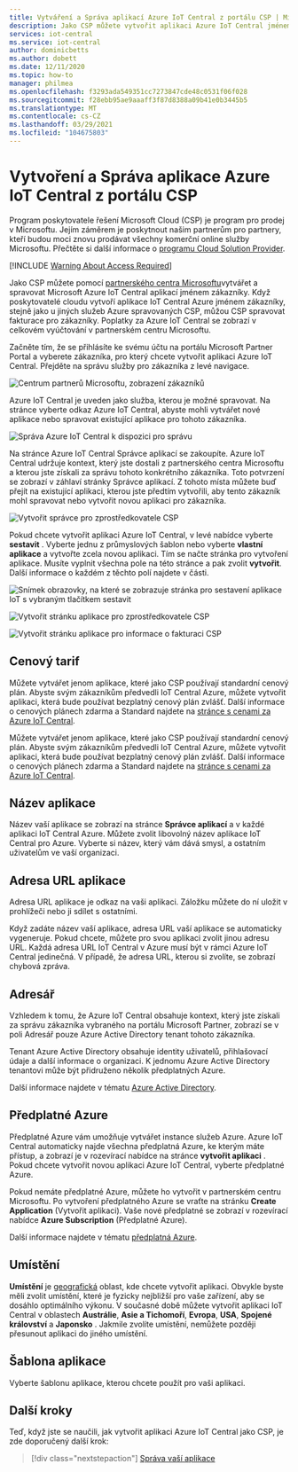 ```yaml
---
title: Vytváření a Správa aplikací Azure IoT Central z portálu CSP | Microsoft Docs
description: Jako CSP můžete vytvořit aplikaci Azure IoT Central jménem svého zákazníka.
services: iot-central
ms.service: iot-central
author: dominicbetts
ms.author: dobett
ms.date: 12/11/2020
ms.topic: how-to
manager: philmea
ms.openlocfilehash: f3293ada549351cc7273847cde48c0531f06f028
ms.sourcegitcommit: f28ebb95ae9aaaff3f87d8388a09b41e0b3445b5
ms.translationtype: MT
ms.contentlocale: cs-CZ
ms.lasthandoff: 03/29/2021
ms.locfileid: "104675803"
---
```

# <a name="create-and-manage-an-azure-iot-central-application-from-the-csp-portal"></a>Vytvoření a Správa aplikace Azure IoT Central z portálu CSP

Program poskytovatele řešení Microsoft Cloud (CSP) je program pro prodej v Microsoftu. Jejím záměrem je poskytnout našim partnerům pro partnery, kteří budou moci znovu prodávat všechny komerční online služby Microsoftu. Přečtěte si další informace o [programu Cloud Solution Provider](https://partner.microsoft.com/cloud-solution-provider).

[!INCLUDE [Warning About Access Required](../../../includes/iot-central-warning-contribitorrequireaccess.md)]

Jako CSP můžete pomocí [partnerského centra Microsoftu](https://partnercenter.microsoft.com/partner/home)vytvářet a spravovat Microsoft Azure IoT Central aplikací jménem zákazníky. Když poskytovatelé cloudu vytvoří aplikace IoT Central Azure jménem zákazníky, stejně jako u jiných služeb Azure spravovaných CSP, můžou CSP spravovat fakturace pro zákazníky. Poplatky za Azure IoT Central se zobrazí v celkovém vyúčtování v partnerském centru Microsoftu.

Začněte tím, že se přihlásíte ke svému účtu na portálu Microsoft Partner Portal a vyberete zákazníka, pro který chcete vytvořit aplikaci Azure IoT Central. Přejděte na správu služby pro zákazníka z levé navigace.

![Centrum partnerů Microsoftu, zobrazení zákazníků](media/howto-create-and-manage-applications-csp/image1.png)

Azure IoT Central je uveden jako služba, kterou je možné spravovat. Na stránce vyberte odkaz Azure IoT Central, abyste mohli vytvářet nové aplikace nebo spravovat existující aplikace pro tohoto zákazníka.

![Správa Azure IoT Central k dispozici pro správu](media/howto-create-and-manage-applications-csp/image2.png)

Na stránce Azure IoT Central Správce aplikací se zakoupíte. Azure IoT Central udržuje kontext, který jste dostali z partnerského centra Microsoftu a kterou jste získali za správu tohoto konkrétního zákazníka. Toto potvrzení se zobrazí v záhlaví stránky Správce aplikací. Z tohoto místa můžete buď přejít na existující aplikaci, kterou jste předtím vytvořili, aby tento zákazník mohl spravovat nebo vytvořit novou aplikaci pro zákazníka.

![Vytvořit správce pro zprostředkovatele CSP](media/howto-create-and-manage-applications-csp/image3.png)

Pokud chcete vytvořit aplikaci Azure IoT Central, v levé nabídce vyberte **sestavit** . Vyberte jednu z průmyslových šablon nebo vyberte **vlastní aplikace** a vytvořte zcela novou aplikaci. Tím se načte stránka pro vytvoření aplikace. Musíte vyplnit všechna pole na této stránce a pak zvolit **vytvořit**. Další informace o každém z těchto polí najdete v části.

![Snímek obrazovky, na které se zobrazuje stránka pro sestavení aplikace IoT s vybraným tlačítkem sestavit](media/howto-create-and-manage-applications-csp/image4.png)

![Vytvořit stránku aplikace pro zprostředkovatele CSP](media/howto-create-and-manage-applications-csp/image4-1.png)

![Vytvořit stránku aplikace pro informace o fakturaci CSP](media/howto-create-and-manage-applications-csp/image4-2.png)

## <a name="pricing-plan"></a>Cenový tarif

Můžete vytvářet jenom aplikace, které jako CSP používají standardní cenový plán. Abyste svým zákazníkům předvedli IoT Central Azure, můžete vytvořit aplikaci, která bude používat bezplatný cenový plán zvlášť. Další informace o cenových plánech zdarma a Standard najdete na [stránce s cenami za Azure IoT Central](https://azure.microsoft.com/pricing/details/iot-central/).

Můžete vytvářet jenom aplikace, které jako CSP používají standardní cenový plán. Abyste svým zákazníkům předvedli IoT Central Azure, můžete vytvořit aplikaci, která bude používat bezplatný cenový plán zvlášť. Další informace o cenových plánech zdarma a Standard najdete na [stránce s cenami za Azure IoT Central](https://azure.microsoft.com/pricing/details/iot-central/).

## <a name="application-name"></a>Název aplikace

Název vaší aplikace se zobrazí na stránce **Správce aplikací** a v každé aplikaci IoT Central Azure. Můžete zvolit libovolný název aplikace IoT Central pro Azure. Vyberte si název, který vám dává smysl, a ostatním uživatelům ve vaší organizaci.

## <a name="application-url"></a>Adresa URL aplikace

Adresa URL aplikace je odkaz na vaši aplikaci. Záložku můžete do ní uložit v prohlížeči nebo ji sdílet s ostatními.

Když zadáte název vaší aplikace, adresa URL vaší aplikace se automaticky vygeneruje. Pokud chcete, můžete pro svou aplikaci zvolit jinou adresu URL. Každá adresa URL IoT Central v Azure musí být v rámci Azure IoT Central jedinečná. V případě, že adresa URL, kterou si zvolíte, se zobrazí chybová zpráva.

## <a name="directory"></a>Adresář

Vzhledem k tomu, že Azure IoT Central obsahuje kontext, který jste získali za správu zákazníka vybraného na portálu Microsoft Partner, zobrazí se v poli Adresář pouze Azure Active Directory tenant tohoto zákazníka. 

Tenant Azure Active Directory obsahuje identity uživatelů, přihlašovací údaje a další informace o organizaci. K jednomu Azure Active Directory tenantovi může být přidruženo několik předplatných Azure.

Další informace najdete v tématu [Azure Active Directory](../../active-directory/index.yml).

## <a name="azure-subscription"></a>Předplatné Azure

Předplatné Azure vám umožňuje vytvářet instance služeb Azure. Azure IoT Central automaticky najde všechna předplatná Azure, ke kterým máte přístup, a zobrazí je v rozevírací nabídce na stránce **vytvořit aplikaci** . Pokud chcete vytvořit novou aplikaci Azure IoT Central, vyberte předplatné Azure.

Pokud nemáte předplatné Azure, můžete ho vytvořit v partnerském centru Microsoftu. Po vytvoření předplatného Azure se vraťte na stránku **Create Application** (Vytvořit aplikaci). Vaše nové předplatné se zobrazí v rozevírací nabídce **Azure Subscription** (Předplatné Azure).

Další informace najdete v tématu [předplatná Azure](../../guides/developer/azure-developer-guide.md#understanding-accounts-subscriptions-and-billing).

## <a name="location"></a>Umístění

**Umístění** je [geografická](https://azure.microsoft.com/global-infrastructure/geographies/) oblast, kde chcete vytvořit aplikaci. Obvykle byste měli zvolit umístění, které je fyzicky nejbližší pro vaše zařízení, aby se dosáhlo optimálního výkonu. V současné době můžete vytvořit aplikaci IoT Central v oblastech **Austrálie**, **Asie a Tichomoří**, **Evropa**, **USA**, **Spojené království** a **Japonsko** . Jakmile zvolíte umístění, nemůžete později přesunout aplikaci do jiného umístění.

## <a name="application-template"></a>Šablona aplikace

Vyberte šablonu aplikace, kterou chcete použít pro vaši aplikaci.

## <a name="next-steps"></a>Další kroky

Teď, když jste se naučili, jak vytvořit aplikaci Azure IoT Central jako CSP, je zde doporučený další krok:

> [!div class="nextstepaction"]
> [Správa vaší aplikace](howto-administer.md)